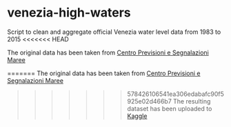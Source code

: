 # venezia-high-waters

Script to clean and aggregate official Venezia water level data from 1983 to 2015
<<<<<<< HEAD

The original data has been taken from [Centro Previsioni e Segnalazioni Maree](http://www.comune.venezia.it/archivio/25419)

=======
The original data has been taken from [Centro Previsioni e Segnalazioni Maree](http://www.comune.venezia.it/archivio/25419)
>>>>>>> 578426106541ea306edabafc90f5925e02d466b7
The resulting dataset has been uploaded to [Kaggle](https://www.kaggle.com/lbronchal/venezia)

